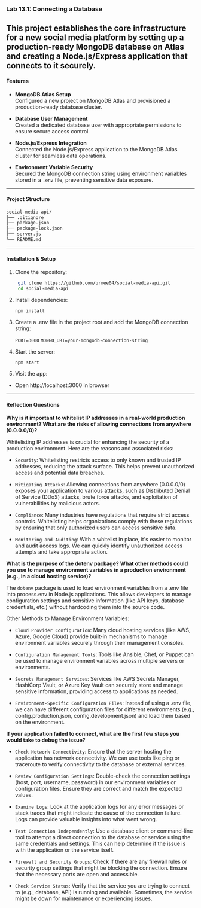 ### Lab 13.1: Connecting a Database
This project establishes the core infrastructure for a new social media platform by setting up a production-ready MongoDB database on Atlas and creating a Node.js/Express application that connects to it securely.
---

#### Features

- **MongoDB Atlas Setup**  
  Configured a new project on MongoDB Atlas and provisioned a production-ready database cluster.  

- **Database User Management**  
  Created a dedicated database user with appropriate permissions to ensure secure access control.  

- **Node.js/Express Integration**  
  Connected the Node.js/Express application to the MongoDB Atlas cluster for seamless data operations.  

- **Environment Variable Security**  
  Secured the MongoDB connection string using environment variables stored in a `.env` file, preventing sensitive data exposure.  

---

#### Project Structure
```bash
social-media-api/
├── .gitignore
├── package.json
├── package-lock.json
├── server.js
└── README.md
```
---

#### Installation & Setup

1. Clone the repository:
   ```bash
    git clone https://github.com/urmee04/social-media-api.git
    cd social-media-api
   ```
2. Install dependencies:
   
   `npm install`

3. Create a .env file in the project root and add the MongoDB connection string:

   `PORT=3000`
   `MONGO_URI=your-mongodb-connection-string`  

4. Start the server:

   `npm start`

5. Visit the app: 
  - Open http://localhost:3000 in browser 
---
#### Reflection Questions

**Why is it important to whitelist IP addresses in a real-world production environment? What are the risks of allowing connections from anywhere (0.0.0.0/0)?**

Whitelisting IP addresses is crucial for enhancing the security of a production environment. Here are the reasons and associated risks:

- `Security`: Whitelisting restricts access to only known and trusted IP addresses, reducing the attack surface. This helps prevent unauthorized access and potential data breaches.

- `Mitigating Attacks`: Allowing connections from anywhere (0.0.0.0/0) exposes your application to various attacks, such as Distributed Denial of Service (DDoS) attacks, brute force attacks, and exploitation of vulnerabilities by malicious actors.

- `Compliance`: Many industries have regulations that require strict access controls. Whitelisting helps organizations comply with these regulations by ensuring that only authorized users can access sensitive data.

- `Monitoring and Auditing`: With a whitelist in place, it's easier to monitor and audit access logs. We can quickly identify unauthorized access attempts and take appropriate action.

**What is the purpose of the dotenv package? What other methods could you use to manage environment variables in a production environment (e.g., in a cloud hosting service)?**

The `dotenv` package is used to load environment variables from a .env file into process.env in Node.js applications. This allows developers to manage configuration settings and sensitive information (like API keys, database credentials, etc.) without hardcoding them into the source code.

Other Methods to Manage Environment Variables:

- `Cloud Provider Configuration`: Many cloud hosting services (like AWS, Azure, Google Cloud) provide built-in mechanisms to manage environment variables securely through their management consoles.

- `Configuration Management Tools`: Tools like Ansible, Chef, or Puppet can be used to manage environment variables across multiple servers or environments.

- `Secrets Management Services`: Services like AWS Secrets Manager, HashiCorp Vault, or Azure Key Vault can securely store and manage sensitive information, providing access to applications as needed.

- `Environment-Specific Configuration Files`: Instead of using a .env file, we can have different configuration files for different environments (e.g., config.production.json, config.development.json) and load them based on the environment.

**If your application failed to connect, what are the first few steps you would take to debug the issue?**

- `Check Network Connectivity`: Ensure that the server hosting the application has network connectivity. We can use tools like ping or traceroute to verify connectivity to the database or external services.

- `Review Configuration Settings`: Double-check the connection settings (host, port, username, password) in our environment variables or configuration files. Ensure they are correct and match the expected values.

- `Examine Logs`: Look at the application logs for any error messages or stack traces that might indicate the cause of the connection failure. Logs can provide valuable insights into what went wrong.

- `Test Connection Independently`: Use a database client or command-line tool to attempt a direct connection to the database or service using the same credentials and settings. This can help determine if the issue is with the application or the service itself.

- `Firewall and Security Groups`: Check if there are any firewall rules or security group settings that might be blocking the connection. Ensure that the necessary ports are open and accessible.

- `Check Service Status`: Verify that the service you are trying to connect to (e.g., database, API) is running and available. Sometimes, the service might be down for maintenance or experiencing issues.
